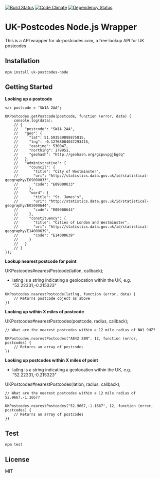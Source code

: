 [![Build Status](https://travis-ci.org/cblanc/uk-postcodes-node.png)](https://travis-ci.org/cblanc/uk-postcodes-node) 
[![Code Climate](https://codeclimate.com/repos/52d51cfd69568074fd000a23/badges/d8c14564623fcc2d63ad/gpa.png)](https://codeclimate.com/repos/52d51cfd69568074fd000a23/feed)
[![Dependency Status](https://gemnasium.com/cblanc/uk-postcodes-node.png)](https://gemnasium.com/cblanc/uk-postcodes-node)


# UK-Postcodes Node.js Wrapper

This is a API wrapper for uk-postcodes.com, a free lookup API for UK postcodes

## Installation

```
npm install uk-postcodes-node
```

## Getting Started

**Looking up a postcode**

```
var postcode = "SW1A 2AA";

UKPostcodes.getPostcode(postcode, function (error, data) {
	console.log(data);
	// {
	//   "postcode": "SW1A 2AA",
	//   "geo": {
	//     "lat": 51.503539898875815,
	//     "lng": -0.12768084037293415,
	//     "easting": 530047,
	//     "northing": 179951,
	//     "geohash": "http://geohash.org/gcpuvpgjbgdq"
	//   },
	//   "administrative": {
	//     "council": {
	//       "title": "City of Westminster",
	//       "uri": "http://statistics.data.gov.uk/id/statistical-geography/E09000033",
	//       "code": "E09000033"
	//     },
	//     "ward": {
	//       "title": "St. James's",
	//       "uri": "http://statistics.data.gov.uk/id/statistical-geography/E05000644",
	//       "code": "E05000644"
	//     },
	//     "constituency": {
	//       "title": "Cities of London and Westminster",
	//       "uri": "http://statistics.data.gov.uk/id/statistical-geography/E14000639",
	//       "code": "E14000639"
	//     }
	//   }
	// }
});
```

**Lookup nearest postcode for point**

UKPostcodes#nearestPostcode(latlon, callback);

- latlng is a string indicating a geolocation within the UK, e.g. "52.22331,-0.215323"

```
UKPostcodes.nearestPostcode(latlng, function (error, data) {
	// Returns postcode object as above
})
```

**Looking up within X miles of postcode**

UKPostcodes#nearestPostcodes(postcode, radius, callback);

```
// What are the nearest postcodes within a 12 mile radius of NW1 9HZ?

UKPostcodes.nearestPostcodes("AB42 2BN", 12, function (error, postcodes) {
	// Returns an array of postcodes
})
```

**Looking up postcodes within X miles of point**

- latlng is a string indicating a geolocation within the UK, e.g. "52.22331,-0.215323"

UKPostcodes#nearestPostcodes(latlon, radius, callback);

```
// What are the nearest postcodes within a 12 mile radius of 52.9667,-1.1667?

UKPostcodes.nearestPostcodes("52.9667,-1.1667", 12, function (error, postcodes) {
	// Returns an array of postcodes
})
```

## Test

```
npm test
```

## License

MIT

